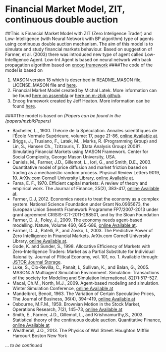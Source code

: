 Financial Market Model, ZIT, continuous double auction
=====

##This is Financial Market Model with ZIT (Zero Inteligence Trader) and Low-Intelligence (with Neural Network with BP algorithm) type of agents using continuous double auction mechanism. The aim of this model is to simulate and study financial markets behaviour. 
Based on suggestion of Farmer, et al. (2003) there was introduced new type of agent called Low-Intelligence Agent. Low-Int Agent is based on neural network with back propagation algorithm based on [encog framework](http://www.heatonresearch.com/encog)
####The code of the model is based on 
1.  MASON version 18 which is described in README_MASON file, LICENSE_MASON file and [here](http://cs.gmu.edu/~eclab/projects/mason/).
2.  Financial Market Model created by Michal Latek. More information can be found [here on assembla](http://svn2.assembla.com/svn/MarketModel) or [here on m-zbik github](https://github.com/m-zbik/svnMASmm). 
3.	Encog framework created by Jeff Heaton. More information can be found [here](http://www.heatonresearch.com/encog).

####The model is based on
*(Papers can be found in the /papers/mzbikPapers)*

-	Bachelier, L., 1900. Théorie de la Spéculation. Annales scientifiques de l'École Normale Supérieure, volume: 17, page 21-86, [online Available at](http://eudml.org/doc/81146).
-	Briggs, J., Trusiano, F., Latek, M.  , Marks, R. (Programming Group) and Lin, S., Hansen Ch., Tzitzouris, T. (Data Analysis Group) 2008?. Simulating Financial Markets using MASON Framework. Center for Social Complexity, George Mason University, USA.
- 	Daniels, M., Farmer, J.D., Gillemot, L., Iori, G., and Smith, D.E., 2003. Quantitative model of price diffusion and market friction based on trading as a mechanistic random process. Physical Review Letters 9019, 10. ArXiv.com Cornell University Library, [online Available at](http://arxiv.org/abs/cond-mat/0112422).
- 	Fama, E. F., 1970. Efficient capital markets: A review of theory and empirical work. The Journal of Finance, 25(2), 383-417, [online Available at](http://dx.doi.org/10.2307/2325486).
- 	Farmer, D.J, 2012. Economics needs to treat the economy as a complex system. National Science Foundation under Grant No.0965673, the European Union Seventh Framework Programme FP7/2007-2013 under grant agreement CRISIS-ICT-2011-288501, and by the Sloan Foundation
- 	Farmer, D. J., Foley, J., 2009. The economy needs agent-based modelling.  Nature, Volume 460, 685-686, [online Available at](http://www.nature.com/nature/journal/v460/n7256/full/460685a.html).
- 	Farmer, D. J., Patelli, P., and Zovko, I., 2003. The Predictive Power of Zero Intelligence in Financial Markets.  ArXiv.com Cornell University Library, [online Available at](http://arxiv.org/abs/cond-mat/0309233).
- 	Gode, K. and Sunder, S., 1998. Allocative Efficiency of Markets with Zero-Intelligence Traders: Market as a Partial Substitute for Individual Raionality. Journal of Plitical Economy, vol. 101, no. 1. Available through: [JSTOR Journal Storage](http://www.jstor.org/discover/10.2307/2138676?uid=6851048&uid=3738840&uid=2&uid=6850976&uid=3&uid=67&uid=62&sid=21106072936841).
- 	Luke, S., Cio-Revilla, C., Panait, L, Sullivan, K., and Balan, G., 2005. MASON: A Multiagent Simulation Environment. Simulation: Transactions of the society for Modeling and Simulation International. 82(7):517-527.
- 	Macal, Ch.M., North, M.J., 2009. Agent-based modeling and simulation. Winter Simulation Conference, [online Available at](http://www.informs-sim.org/wsc09papers/009.pdf)
- 	Mandelbrot, Benoit, 1963. The Variation of Certain Speculative Prices, The Journal of Business, 36(4), 394–419, [online Available at](http://www.e-m-h.org/Mand63.pdf)
- 	Osbourne, M.F.M., 1959. Brownian Motion in the Stock Market, Operations Research, 7(2), 145–73, [online Available at](http://www.e-m-h.org/Osbo59.pdf)
- 	Smith, E., Farmer, J.D., Gillemot, L., and Krishnamurthy,S., 2003. Statistical theory of the continuous double auction. Quantitative Finance, [online Available at](http://arxiv.org/abs/cond-mat/0210475)
- 	Weatherall, J.O., 2013. The Physics of Wall Street. Houghton Mifflin Harcourt Boston New York


... *to be continued*



